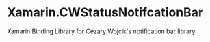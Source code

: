 # Xamarin.CWStatusNotifcationBar
Xamarin Binding Library for Cezary Wojcik's notification bar library.
